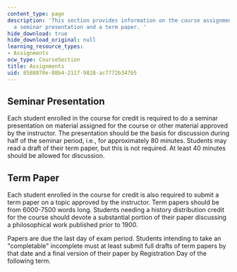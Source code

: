 ```yaml
---
content_type: page
description: 'This section provides information on the course assignments, including
  a seminar presentation and a term paper. '
hide_download: true
hide_download_original: null
learning_resource_types:
- Assignments
ocw_type: CourseSection
title: Assignments
uid: 8588870e-08b4-2117-9828-ac7772b347b5
---
```


Seminar Presentation
--------------------

Each student enrolled in the course for credit is required to do a seminar presentation on material assigned for the course or other material approved by the instructor. The presentation should be the basis for discussion during half of the seminar period, i.e., for approximately 80 minutes. Students may read a draft of their term paper, but this is not required. At least 40 minutes should be allowed for discussion.

Term Paper
----------

Each student enrolled in the course for credit is also required to submit a term paper on a topic approved by the instructor. Term papers should be from 6000-7500 words long. Students needing a history distribution credit for the course should devote a substantial portion of their paper discussing a philosophical work published prior to 1900.

Papers are due the last day of exam period. Students intending to take an "completable" incomplete must at least submit full drafts of term papers by that date and a final version of their paper by Registration Day of the following term.